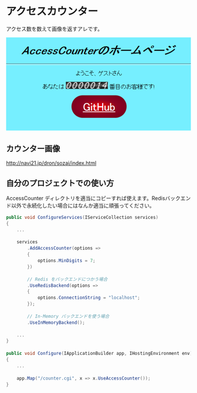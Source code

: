 ﻿# アクセスカウンター

アクセス数を数えて画像を返すアレです。

![](docs/Screenshot-01.png)

## カウンター画像
http://navi21.jp/dron/sozai/index.html


## 自分のプロジェクトでの使い方
AccessCounter ディレクトリを適当にコピーすれば使えます。Redisバックエンド以外で永続化したい場合にはなんか適当に頑張ってください。

```csharp
public void ConfigureServices(IServiceCollection services)
{
    ...

    services
        .AddAccessCounter(options =>
        {
            options.MinDigits = 7;
        })
        
        // Redis をバックエンドにつかう場合
        .UseRedisBackend(options =>
        {
            options.ConnectionString = "localhost";
        });

        // In-Memory バックエンドを使う場合
        .UseInMemoryBackend();

    ...
}

public void Configure(IApplicationBuilder app, IHostingEnvironment env)
{
    ...

    app.Map("/counter.cgi", x => x.UseAccessCounter());
}
```